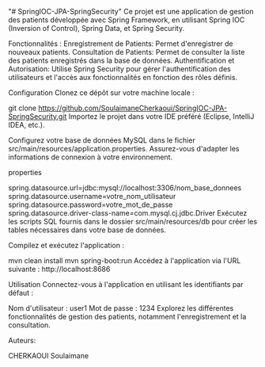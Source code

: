 "# SpringIOC-JPA-SpringSecurity"
Ce projet est une application de gestion des patients développée avec Spring Framework, en utilisant Spring IOC (Inversion of Control), Spring Data, et Spring Security.

Fonctionnalités :
Enregistrement de Patients: Permet d'enregistrer de nouveaux patients.
Consultation de Patients: Permet de consulter la liste des patients enregistrés dans la base de données.
Authentification et Autorisation: Utilise Spring Security pour gérer l'authentification des utilisateurs et l'accès aux fonctionnalités en fonction des rôles définis.


Configuration
Clonez ce dépôt sur votre machine locale :

git clone https://github.com/SoulaimaneCherkaoui/SpringIOC-JPA-SpringSecurity.git
Importez le projet dans votre IDE préféré (Eclipse, IntelliJ IDEA, etc.).

Configurez votre base de données MySQL dans le fichier src/main/resources/application.properties. Assurez-vous d'adapter les informations de connexion à votre environnement.

properties

spring.datasource.url=jdbc:mysql://localhost:3306/nom_base_donnees
spring.datasource.username=votre_nom_utilisateur
spring.datasource.password=votre_mot_de_passe
spring.datasource.driver-class-name=com.mysql.cj.jdbc.Driver
Exécutez les scripts SQL fournis dans le dossier src/main/resources/db pour créer les tables nécessaires dans votre base de données.

Compilez et exécutez l'application :

mvn clean install
mvn spring-boot:run
Accédez à l'application via l'URL suivante : http://localhost:8686

Utilisation
Connectez-vous à l'application en utilisant les identifiants par défaut :

Nom d'utilisateur : user1
Mot de passe : 1234
Explorez les différentes fonctionnalités de gestion des patients, notamment l'enregistrement et la consultation.

Auteurs:

CHERKAOUI Soulaimane